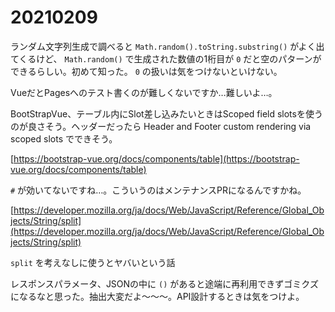 # 20210209

ランダム文字列生成で調べると `Math.random().toString.substring()` がよく出てくるけど、 `Math.random()` で生成された数値の1桁目が `0` だと空のパターンができるらしい。初めて知った。 `0` の扱いは気をつけないといけない。

VueだとPagesへのテスト書くのが難しくないですか…難しいよ…。

BootStrapVue、テーブル内にSlot差し込みたいときはScoped field slotsを使うのが良さそう。ヘッダーだったら Header and Footer custom rendering via scoped slots でできそう。

[https://bootstrap-vue.org/docs/components/table](https://bootstrap-vue.org/docs/components/table)

`#` が効いてないですね…。こういうのはメンテナンスPRになるんですかね。

[https://developer.mozilla.org/ja/docs/Web/JavaScript/Reference/Global_Objects/String/split](https://developer.mozilla.org/ja/docs/Web/JavaScript/Reference/Global_Objects/String/split)

`split` を考えなしに使うとヤバいという話

レスポンスパラメータ、JSONの中に `()` があると途端に再利用できずゴミクズになるなと思った。抽出大変だよ〜〜〜。API設計するときは気をつけよ。
